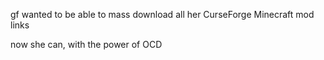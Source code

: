 gf wanted to be able to mass download all her CurseForge Minecraft mod links

now she can, with the power of OCD
